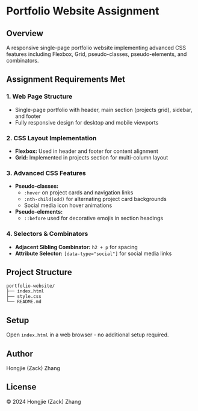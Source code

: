 # Portfolio Website Assignment

## Overview
A responsive single-page portfolio website implementing advanced CSS features including Flexbox, Grid, pseudo-classes, pseudo-elements, and combinators.

## Assignment Requirements Met

### 1. Web Page Structure
- Single-page portfolio with header, main section (projects grid), sidebar, and footer
- Fully responsive design for desktop and mobile viewports

### 2. CSS Layout Implementation
- **Flexbox:** Used in header and footer for content alignment
- **Grid:** Implemented in projects section for multi-column layout

### 3. Advanced CSS Features
- **Pseudo-classes:** 
  - `:hover` on project cards and navigation links
  - `:nth-child(odd)` for alternating project card backgrounds
  - Social media icon hover animations
- **Pseudo-elements:** 
  - `::before` used for decorative emojis in section headings

### 4. Selectors & Combinators
- **Adjacent Sibling Combinator:** `h2 + p` for spacing
- **Attribute Selector:** `[data-type="social"]` for social media links

## Project Structure
```
portfolio-website/
├── index.html
├── style.css
└── README.md
```

## Setup
Open `index.html` in a web browser - no additional setup required.

## Author
Hongjie (Zack) Zhang

## License
© 2024 Hongjie (Zack) Zhang
